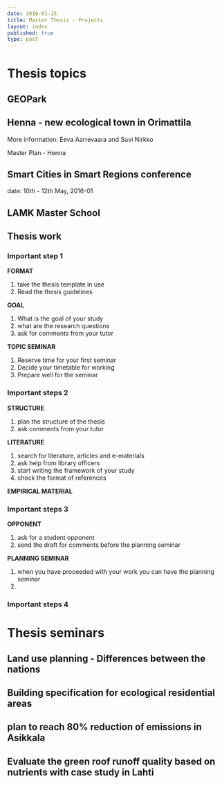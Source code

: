 ```yaml
---
date: 2016-01-15
title: Master Thesis - Projects
layout: index
published: true  
type: post
---
```


# Thesis topics

## GEOPark

## Henna - new ecological town in Orimattila

More information: Eeva Aarrevaara and Suvi Nirkko

Master Plan - Henna

## Smart Cities in Smart Regions conference

date: 10th - 12th May, 2016-01

## LAMK Master School

## Thesis work

### Important step 1

**FORMAT**

1. take the thesis template in use
2. Read the thesis guidelines

**GOAL**

1. What is the goal of your study
2. what are the research questions
3. ask for comments from your tutor

**TOPIC SEMINAR**

1. Reserve time for your first seminar
2. Decide your timetable for working
3. Prepare well for the seminar

### Important steps 2

**STRUCTURE**

1. plan the structure of the thesis
2. ask comments from your tutor

**LITERATURE**

1. search for literature, articles and e-materials
2. ask help from library officers
3. start writing the framework of your study
4. check the format of references

**EMPIRICAL MATERIAL**


### Important steps 3

**OPPONENT**

1. ask for a student opponent
2. send the draft for comments before the planning seminar

**PLANNING SEMINAR**

1. when you have proceeded with your work you can have the planning seminar
2.

### Important steps 4


# Thesis seminars

## Land use planning - Differences between the nations

## Building specification for ecological residential areas

## plan to reach 80% reduction of emissions in Asikkala

## Evaluate the green roof runoff quality based on nutrients with case study in Lahti
